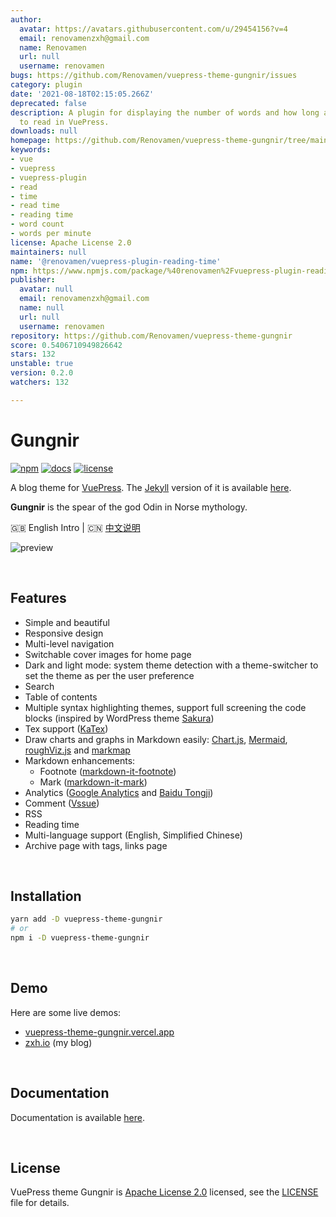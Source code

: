 ```yaml
---
author:
  avatar: https://avatars.githubusercontent.com/u/29454156?v=4
  email: renovamenzxh@gmail.com
  name: Renovamen
  url: null
  username: renovamen
bugs: https://github.com/Renovamen/vuepress-theme-gungnir/issues
category: plugin
date: '2021-08-18T02:15:05.266Z'
deprecated: false
description: A plugin for displaying the number of words and how long a post takes
  to read in VuePress.
downloads: null
homepage: https://github.com/Renovamen/vuepress-theme-gungnir/tree/main/packages/plugins/reading-time
keywords:
- vue
- vuepress
- vuepress-plugin
- read
- time
- read time
- reading time
- word count
- words per minute
license: Apache License 2.0
maintainers: null
name: '@renovamen/vuepress-plugin-reading-time'
npm: https://www.npmjs.com/package/%40renovamen%2Fvuepress-plugin-reading-time
publisher:
  avatar: null
  email: renovamenzxh@gmail.com
  name: null
  url: null
  username: renovamen
repository: https://github.com/Renovamen/vuepress-theme-gungnir
score: 0.5406710949826642
stars: 132
unstable: true
version: 0.2.0
watchers: 132

---
```


# Gungnir

[![npm](https://img.shields.io/npm/v/vuepress-theme-gungnir.svg?style=flat-square&logo=npm)](https://www.npmjs.com/package/vuepress-theme-gungnir) [![docs](https://img.shields.io/badge/Docs-Gungnir-26A2FF?style=flat-square)](https://vuepress-theme-gungnir.vercel.app/docs/) [![license](https://img.shields.io/badge/License-Apache--2.0-green?style=flat-square)](LICENSE)

A blog theme for [VuePress](https://vuepress.vuejs.org/). The [Jekyll](https://jekyllrb.com/) version of it is available [here](https://github.com/Renovamen/jekyll-theme-gungnir).

**Gungnir** is the spear of the god Odin in Norse mythology.

🇬🇧 English Intro | 🇨🇳 [中文说明](README-CN.md)

![preview](example/.vuepress/public/img/docs/gungnir.jpg)


&nbsp;

## Features

- Simple and beautiful
- Responsive design
- Multi-level navigation
- Switchable cover images for home page
- Dark and light mode: system theme detection with a theme-switcher to set the theme as per the user preference
- Search
- Table of contents
- Multiple syntax highlighting themes, support full screening the code blocks (inspired by WordPress theme [Sakura](https://github.com/mashirozx/Sakura))
- Tex support ([KaTex](https://github.com/KaTeX/KaTeX))
- Draw charts and graphs in Markdown easily: [Chart.js](https://www.chartjs.org), [Mermaid](https://mermaid-js.github.io), [roughViz.js](https://github.com/jwilber/roughViz) and [markmap](https://github.com/gera2ld/markmap)
- Markdown enhancements:
  - Footnote ([markdown-it-footnote](https://github.com/markdown-it/markdown-it-footnote))
  - Mark ([markdown-it-mark](https://github.com/markdown-it/markdown-it-mark))
- Analytics ([Google Analytics](https://analytics.google.com/) and [Baidu Tongji](https://tongji.baidu.com/))
- Comment ([Vssue](https://github.com/meteorlxy/vssue))
- RSS
- Reading time
- Multi-language support (English, Simplified Chinese)
- Archive page with tags, links page


&nbsp;

## Installation

```bash
yarn add -D vuepress-theme-gungnir
# or
npm i -D vuepress-theme-gungnir
```


&nbsp;

## Demo

Here are some live demos:

- [vuepress-theme-gungnir.vercel.app](https://vuepress-theme-gungnir.vercel.app/)
- [zxh.io](https://zxh.io) (my blog)


&nbsp;

## Documentation

Documentation is available [here](https://vuepress-theme-gungnir.vercel.app/docs/).


&nbsp;

## License

VuePress theme Gungnir is [Apache License 2.0](https://www.apache.org/licenses/LICENSE-2.0) licensed, see the [LICENSE](packages/theme-gungnir/LICENSE) file for details.
